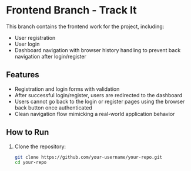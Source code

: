# Frontend Branch - Track It

This branch contains the frontend work for the project, including:

- User registration
- User login
- Dashboard navigation with browser history handling to prevent back navigation after login/register

## Features

- Registration and login forms with validation
- After successful login/register, users are redirected to the dashboard
- Users cannot go back to the login or register pages using the browser back button once authenticated
- Clean navigation flow mimicking a real-world application behavior

## How to Run

1. Clone the repository:
   ```bash
   git clone https://github.com/your-username/your-repo.git
   cd your-repo
